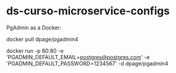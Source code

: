 # ds-curso-microservice-configs

PgAdmin as a Docker:

  docker pull dpage/pgadmin4

  docker run -p 80:80 -e 'PGADMIN_DEFAULT_EMAIL=postgres@postgres.com' -e 'PGADMIN_DEFAULT_PASSWORD=1234567'  -d dpage/pgadmin4

